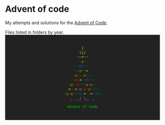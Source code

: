# Advent of code

My attempts and solutions for the [Advent of Code](https://adventofcode.com/). 

Files listed in folders by year.
![](160be980-3b1a-11eb-9dbe-439a40adfa99.png)

